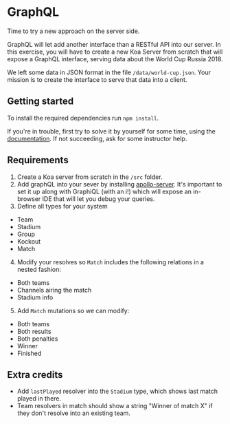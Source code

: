 # GraphQL

Time to try a new approach on the server side.

GraphQL will let add another interface than a RESTful API into our server. In
this exercise, you will have to create a new Koa Server from scratch that will
expose a GraphQL interface, serving data about the World Cup Russia 2018.

We left some data in JSON format in the file `/data/world-cup.json`. Your
mission is to create the interface to serve that data into a client.

## Getting started

To install the required dependencies run `npm install`.

If you're in trouble, first try to solve it by yourself for some time, using
the [documentation](http://graphql.github.io/learn/). If not succeeding, ask
for some instructor help.

## Requirements

1. Create a Koa server from scratch in the `/src` folder.
2. Add graphQL into your sever by installing [apollo-server](https://www.apollographql.com/docs/apollo-server/servers/koa.html).
It's important to set it up along with GraphiQL (with an i!) which will expose
an in-browser IDE that will let you debug your queries.
3. Define all types for your system
  - Team
  - Stadium
  - Group
  - Kockout
  - Match
4. Modify your resolves so `Match` includes the following relations in a nested
fashion:
  - Both teams
  - Channels airing the match
  - Stadium info
5. Add `Match` mutations so we can modify:
  - Both teams
  - Both results
  - Both penalties
  - Winner
  - Finished


## Extra credits

- Add `lastPlayed` resolver into the `Stadium` type, which shows last match
played in there.
- Team resolvers in match should show a string "Winner of match X" if they don't
resolve into an existing team.
